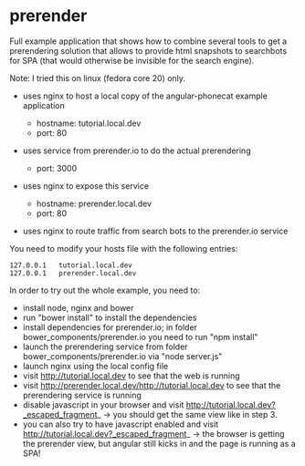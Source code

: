 prerender
=========
Full example application that shows how to combine several tools to get a prerendering solution
 that allows to provide html snapshots to searchbots for SPA (that would otherwise be invisible for the search engine).

 Note: I tried this on linux (fedora core 20) only.

- uses nginx to host a local copy of the angular-phonecat example application
    - hostname: tutorial.local.dev
    - port: 80

- uses service from prerender.io to do the actual prerendering
    - port: 3000

- uses nginx to expose this service
    - hostname: prerender.local.dev
    - port: 80

- uses nginx to route traffic from search bots to the prerender.io service

You need to modify your hosts file with the following entries:

    127.0.0.1   tutorial.local.dev
    127.0.0.1   prerender.local.dev

In order to try out the whole example, you need to:
- install node, nginx and bower
- run "bower install" to install the dependencies
- install dependencies for prerender.io; in folder bower_components/prerender.io you need to run "npm install"
- launch the prerendering service from folder bower_components/prerender.io via "node server.js"
- launch nginx using the local config file
- visit http://tutorial.local.dev to see that the web is running
- visit http://prerender.local.dev/http://tutorial.local.dev to see that the prerendering service is running
- disable javascript in your browser and visit http://tutorial.local.dev?_escaped_fragment_ -> you should get the same view like in step 3.
- you can also try to have javascript enabled and visit http://tutorial.local.dev?_escaped_fragment_ -> the browser is getting the prerender view, but angular still kicks in and the page is running as a SPA!
